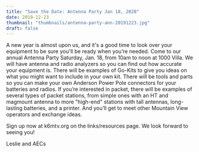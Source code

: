 ```yaml
---
title: "Save the Date: Antenna Party Jan 18, 2020"
date: 2019-12-23
thumbnail: "thumbnails/antenna-party-ann-20191223.jpg"
draft: false
---
```

A new year is almost upon us, and it's a good time to look over your equipment to be sure you'll be ready when you’re needed. Come to our annual Antenna Party Saturday, Jan. 18, from 10am to noon at 1000 Villa. We will have antenna and radio analyzers so you can find out how accurate your equipment is. There will be examples of Go-Kits to give you ideas on what you might want to include in your own kit. There will be tools and parts so you can make your own Anderson Power Pole connectors for your batteries and radios. If you’re interested in packet, there will be examples of several types of packet stations, from simple ones with an HT and magmount antenna to more "high-end" stations with tall antennas, long-lasting batteries, and a printer. And you’ll get to meet other Mountain View operators and exchange ideas.

 Sign up now at k6mtv.org on the links/resources page. We look forward to seeing you!

 Leslie and AECs
 